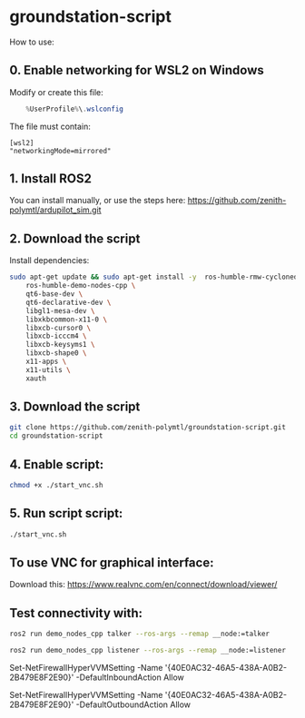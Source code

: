 # groundstation-script

How to use:

## 0. Enable networking for WSL2 on Windows
Modify or create this file:
```powershell
    %UserProfile%\.wslconfig
```
The file must contain:
```
[wsl2]
"networkingMode=mirrored"
```

## 1. Install ROS2

You can install manually, or use the steps here:
https://github.com/zenith-polymtl/ardupilot_sim.git

## 2. Download the script
Install dependencies:
```bash
sudo apt-get update && sudo apt-get install -y  ros-humble-rmw-cyclonedds-cpp \
    ros-humble-demo-nodes-cpp \
    qt6-base-dev \
    qt6-declarative-dev \
    libgl1-mesa-dev \
    libxkbcommon-x11-0 \
    libxcb-cursor0 \
    libxcb-icccm4 \
    libxcb-keysyms1 \
    libxcb-shape0 \
    x11-apps \ 
    x11-utils \
    xauth
```


## 3. Download the script
```bash
git clone https://github.com/zenith-polymtl/groundstation-script.git
cd groundstation-script
```

## 4. Enable script:
```bash
chmod +x ./start_vnc.sh
```
## 5. Run script script:
```bash
./start_vnc.sh
```

## To use VNC for graphical interface:

Download this: https://www.realvnc.com/en/connect/download/viewer/

## Test connectivity with:
```bash
ros2 run demo_nodes_cpp talker --ros-args --remap __node:=talker
```
```bash
ros2 run demo_nodes_cpp listener --ros-args --remap __node:=listener
```

Set-NetFirewallHyperVVMSetting -Name '{40E0AC32-46A5-438A-A0B2-2B479E8F2E90}' -DefaultInboundAction Allow

Set-NetFirewallHyperVVMSetting -Name '{40E0AC32-46A5-438A-A0B2-2B479E8F2E90}' -DefaultOutboundAction Allow



